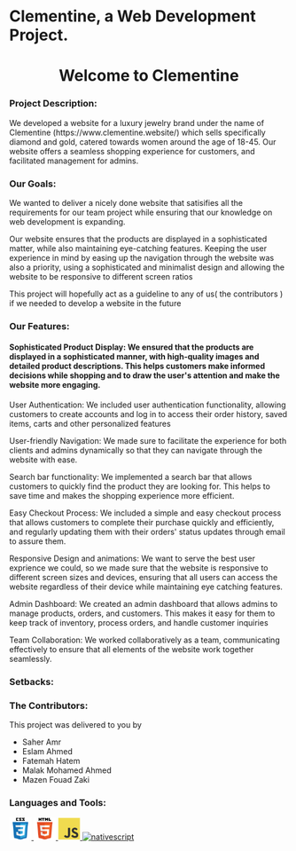 # Clementine, a Web Development Project.

<h1 align="center">Welcome to Clementine</h1>
<h3 align="left">Project Description:</h3>
<p>We developed a website for a luxury jewelry brand under the name of Clementine (https://www.clementine.website/) 
which sells specifically diamond and gold, catered towards women around the age of 18-45. Our website offers a seamless shopping experience for customers, and facilitated management for admins.</p>

<h3 align="left">Our Goals:</h3>
<p> We wanted to deliver a nicely done website that satisifies all the requirements for our team project while ensuring that our knowledge on web development is expanding. </p>

<p>Our website ensures that the products are displayed in a sophisticated matter, while also maintaining eye-catching features. Keeping the user experience in mind by easing up the navigation through the website was also a priority, using a sophisticated and minimalist design and allowing the website to be responsive to different screen ratios</p>
<p>This project will hopefully act as a guideline to any of us( the contributors ) if we needed to develop a website in the future</p>

<h3 align="left">Our Features:</h3>
<h4> Sophisticated Product Display: We ensured that the products are displayed in a sophisticated manner, with high-quality images and detailed product descriptions. This helps customers make informed decisions while shopping and to draw the user's attention and make the website more engaging. </h4>

<p> User Authentication: We included user authentication functionality, allowing customers to create accounts and log in to access their order history, saved items, carts and other personalized features </p>

<p> User-friendly Navigation: We made sure to facilitate the experience for both clients and admins dynamically so that they can navigate through the website with ease. </p>

<p>Search bar functionality: We implemented a search bar that allows customers to quickly find the product they are looking for. This helps to save time and makes the shopping experience more efficient.</p>

<p> Easy Checkout Process: We included a simple and easy checkout process that allows customers to complete their purchase quickly and efficiently, and regularly updating them with their orders' status updates through email to assure them. </p>

<p> Responsive Design and animations: We want to serve the best user exprience we could, so we made sure that the website is responsive to different screen sizes and devices, ensuring that all users can access the website regardless of their device while maintaining eye catching features. </p>

<p> Admin Dashboard: We created an admin dashboard that allows admins to manage products, orders, and customers. This makes it easy for them to keep track of inventory, process orders, and handle customer inquiries </p>

<p> Team Collaboration: We worked collaboratively as a team, communicating effectively to ensure that all elements of the website work together seamlessly. </p>

<h3 align="left">Setbacks: </h3>


<h3 align="left">The Contributors:</h3>
<p> This project was delivered to you by
<ul>
  <li> Saher Amr</li>
  <li>Eslam Ahmed</li>
  <li> Fatemah Hatem </li>
  <li>Malak Mohamed Ahmed</li> 
  <li>Mazen Fouad Zaki </li>
</ul>
</p>


<h3 align="left">Languages and Tools:</h3>
<p align="left"> <a href="https://www.w3schools.com/css/" target="_blank" rel="noreferrer"> <img src="https://raw.githubusercontent.com/devicons/devicon/master/icons/css3/css3-original-wordmark.svg" alt="css3" width="40" height="40"/> </a> <a href="https://www.w3.org/html/" target="_blank" rel="noreferrer"> <img src="https://raw.githubusercontent.com/devicons/devicon/master/icons/html5/html5-original-wordmark.svg" alt="html5" width="40" height="40"/> </a> <a href="https://developer.mozilla.org/en-US/docs/Web/JavaScript" target="_blank" rel="noreferrer"> <img src="https://raw.githubusercontent.com/devicons/devicon/master/icons/javascript/javascript-original.svg" alt="javascript" width="40" height="40"/> </a> <a href="https://nativescript.org/" target="_blank" rel="noreferrer"> <img src="https://raw.githubusercontent.com/detain/svg-logos/780f25886640cef088af994181646db2f6b1a3f8/svg/nativescript.svg" alt="nativescript" width="40" height="40"/> </a> </p>
